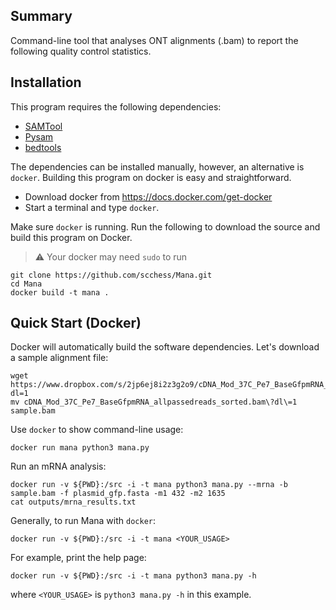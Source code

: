 ## Summary

Command-line tool that analyses ONT alignments (.bam) to report the following quality control statistics.

## Installation

This program requires the following dependencies:

* [SAMTool](https://samtool.org/)
* [Pysam](https://pysam.readthedocs.io/en/latest/api.html)
* [bedtools](https://bedtools.readthedocs.io/en/latest/)

The dependencies can be installed manually, however, an alternative is `docker`. Building this program on
docker is easy and straightforward.

* Download docker from https://docs.docker.com/get-docker
* Start a terminal and type `docker`.

Make sure `docker` is running. Run the following to download the source and build this program on Docker.

> :warning: Your docker may need `sudo` to run

    git clone https://github.com/scchess/Mana.git
    cd Mana
    docker build -t mana .
    
## Quick Start (Docker)

Docker will automatically build the software dependencies. Let's download a sample alignment file:

    wget https://www.dropbox.com/s/2jp6ej8i2z3g2o9/cDNA_Mod_37C_Pe7_BaseGfpmRNA_allpassedreads_sorted.bam?dl=1
    mv cDNA_Mod_37C_Pe7_BaseGfpmRNA_allpassedreads_sorted.bam\?dl\=1 sample.bam

Use `docker` to show command-line usage:

    docker run mana python3 mana.py
    
Run an mRNA analysis:

    docker run -v ${PWD}:/src -i -t mana python3 mana.py --mrna -b sample.bam -f plasmid_gfp.fasta -m1 432 -m2 1635
    cat outputs/mrna_results.txt

Generally, to run Mana with `docker`:

    docker run -v ${PWD}:/src -i -t mana <YOUR_USAGE>

For example, print the help page:

    docker run -v ${PWD}:/src -i -t mana python3 mana.py -h

where `<YOUR_USAGE>` is `python3 mana.py -h` in this example.

